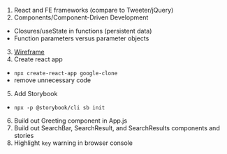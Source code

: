 1. React and FE frameworks (compare to Tweeter/jQuery)
2. Components/Component-Driven Development
  * Closures/useState in functions (persistent data)
  * Function parameters versus parameter objects
3. [Wireframe](https://app.moqups.com/bi5KOfeFeR/edit/page/aa9df7b72)
4. Create react app
  * `npx create-react-app google-clone`
  * remove unnecessary code
5. Add Storybook
  * `npx -p @storybook/cli sb init`
6. Build out Greeting component in App.js
7. Build out SearchBar, SearchResult, and SearchResults components and stories
8. Highlight `key` warning in browser console
